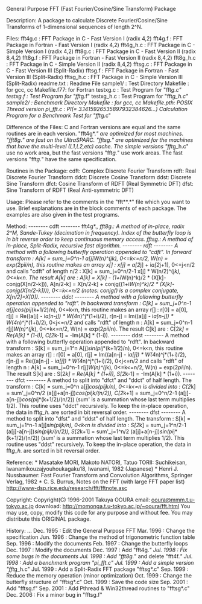 General Purpose FFT (Fast Fourier/Cosine/Sine Transform) Package

Description:
    A package to calculate Discrete Fourier/Cosine/Sine Transforms of 
    1-dimensional sequences of length 2^N.

Files:
    fft4g.c    : FFT Package in C       - Fast Version   I   (radix 4,2)
    fft4g.f    : FFT Package in Fortran - Fast Version   I   (radix 4,2)
    fft4g_h.c  : FFT Package in C       - Simple Version I   (radix 4,2)
    fft8g.c    : FFT Package in C       - Fast Version   II  (radix 8,4,2)
    fft8g.f    : FFT Package in Fortran - Fast Version   II  (radix 8,4,2)
    fft8g_h.c  : FFT Package in C       - Simple Version II  (radix 8,4,2)
    fftsg.c    : FFT Package in C       - Fast Version   III (Split-Radix)
    fftsg.f    : FFT Package in Fortran - Fast Version   III (Split-Radix)
    fftsg_h.c  : FFT Package in C       - Simple Version III (Split-Radix)
    readme.txt : Readme File
    sample1/   : Test Directory
        Makefile    : for gcc, cc
        Makefile.f77: for Fortran
        testxg.c    : Test Program for "fft*g.c"
        testxg.f    : Test Program for "fft*g.f"
        testxg_h.c  : Test Program for "fft*g_h.c"
    sample2/   : Benchmark Directory
        Makefile    : for gcc, cc
        Makefile.pth: POSIX Thread version
        pi_fft.c    : PI(= 3.1415926535897932384626...) Calculation Program
                      for a Benchmark Test for "fft*g.c"

Difference of the Files:
    C and Fortran versions are equal and 
    the same routines are in each version.
    "fft4g*.*" are optimized for most machines.
    "fft8g*.*" are fast on the UltraSPARC.
    "fftsg*.*" are optimized for the machines that 
    have the multi-level (L1,L2,etc) cache.
    The simple versions "fft*g_h.c" use no work area, but 
    the fast versions "fft*g.*" use work areas.
    The fast versions "fft*g.*" have the same specification.

Routines in the Package:
    cdft: Complex Discrete Fourier Transform
    rdft: Real Discrete Fourier Transform
    ddct: Discrete Cosine Transform
    ddst: Discrete Sine Transform
    dfct: Cosine Transform of RDFT (Real Symmetric DFT)
    dfst: Sine Transform of RDFT (Real Anti-symmetric DFT)

Usage:
    Please refer to the comments in the "fft**.*" file which 
    you want to use. Brief explanations are in the block 
    comments of each package. The examples are also given in 
    the test programs.

Method:
    -------- cdft --------
    fft4g*.*, fft8g*.*:
        A method of in-place, radix 2^M, Sande-Tukey (decimation in 
        frequency). Index of the butterfly loop is in bit 
        reverse order to keep continuous memory access.
    fftsg*.*:
        A method of in-place, Split-Radix, recursive fast 
        algorithm.
    -------- rdft --------
    A method with a following butterfly operation appended to "cdft".
    In forward transform :
        A[k] = sum_j=0^n-1 a[j]*W(n)^(j*k), 0<=k<=n/2, 
            W(n) = exp(2*pi*i/n), 
    this routine makes an array x[] :
        x[j] = a[2*j] + i*a[2*j+1], 0<=j<n/2
    and calls "cdft" of length n/2 :
        X[k] = sum_j=0^n/2-1 x[j] * W(n/2)^(j*k), 0<=k<n.
    The result A[k] are :
        A[k]     = X[k]     - (1+i*W(n)^k)/2 * (X[k]-conjg(X[n/2-k])), 
        A[n/2-k] = X[n/2-k] + 
                        conjg((1+i*W(n)^k)/2 * (X[k]-conjg(X[n/2-k]))), 
            0<=k<=n/2
        (notes: conjg() is a complex conjugate, X[n/2]=X[0]).
    -------- ddct --------
    A method with a following butterfly operation appended to "rdft".
    In backward transform :
        C[k] = sum_j=0^n-1 a[j]*cos(pi*j*(k+1/2)/n), 0<=k<n, 
    this routine makes an array r[] :
        r[0] = a[0], 
        r[j]   = Re((a[j] - i*a[n-j]) * W(4*n)^j*(1+i)/2), 
        r[n-j] = Im((a[j] - i*a[n-j]) * W(4*n)^j*(1+i)/2), 
            0<j<=n/2
    and calls "rdft" of length n :
        A[k] = sum_j=0^n-1 r[j]*W(n)^(j*k), 0<=k<=n/2, 
            W(n) = exp(2*pi*i/n).
    The result C[k] are :
        C[2*k]   =  Re(A[k] * (1-i)), 
        C[2*k-1] = -Im(A[k] * (1-i)).
    -------- ddst --------
    A method with a following butterfly operation appended to "rdft".
    In backward transform :
        S[k] = sum_j=1^n A[j]*sin(pi*j*(k+1/2)/n), 0<=k<n, 
    this routine makes an array r[] :
        r[0] = a[0], 
        r[j]   = Im((a[n-j] - i*a[j]) * W(4*n)^j*(1+i)/2), 
        r[n-j] = Re((a[n-j] - i*a[j]) * W(4*n)^j*(1+i)/2), 
            0<j<=n/2
    and calls "rdft" of length n :
        A[k] = sum_j=0^n-1 r[j]*W(n)^(j*k), 0<=k<=n/2, 
            W(n) = exp(2*pi*i/n).
    The result S[k] are :
        S[2*k]   =  Re(A[k] * (1+i)), 
        S[2*k-1] = -Im(A[k] * (1+i)).
    -------- dfct --------
    A method to split into "dfct" and "ddct" of half length.
    The transform :
        C[k] = sum_j=0^n a[j]*cos(pi*j*k/n), 0<=k<=n
    is divided into :
        C[2*k]   = sum'_j=0^n/2  (a[j]+a[n-j])*cos(pi*j*k/(n/2)), 
        C[2*k+1] = sum_j=0^n/2-1 (a[j]-a[n-j])*cos(pi*j*(k+1/2)/(n/2))
        (sum' is a summation whose last term multiplies 1/2).
    This routine uses "ddct" recursively.
    To keep the in-place operation, the data in fft*g_h.*
    are sorted in bit reversal order.
    -------- dfst --------
    A method to split into "dfst" and "ddst" of half length.
    The transform :
        S[k] = sum_j=1^n-1 a[j]*sin(pi*j*k/n), 0<k<n
    is divided into :
        S[2*k]   = sum_j=1^n/2-1 (a[j]-a[n-j])*sin(pi*j*k/(n/2)), 
        S[2*k+1] = sum'_j=1^n/2  (a[j]+a[n-j])*sin(pi*j*(k+1/2)/(n/2))
        (sum' is a summation whose last term multiplies 1/2).
    This routine uses "ddst" recursively.
    To keep the in-place operation, the data in fft*g_h.*
    are sorted in bit reversal order.

Reference:
    * Masatake MORI, Makoto NATORI, Tatuo TORII: Suchikeisan, 
      Iwanamikouzajyouhoukagaku18, Iwanami, 1982 (Japanese)
    * Henri J. Nussbaumer: Fast Fourier Transform and Convolution 
      Algorithms, Springer Verlag, 1982
    * C. S. Burrus, Notes on the FFT (with large FFT paper list)
      http://www-dsp.rice.edu/research/fft/fftnote.asc

Copyright:
    Copyright(C) 1996-2001 Takuya OOURA
    email: ooura@mmm.t.u-tokyo.ac.jp
    download: http://momonga.t.u-tokyo.ac.jp/~ooura/fft.html
    You may use, copy, modify this code for any purpose and 
    without fee. You may distribute this ORIGINAL package.

History:
    ...
    Dec. 1995  : Edit the General Purpose FFT
    Mar. 1996  : Change the specification
    Jun. 1996  : Change the method of trigonometric function table
    Sep. 1996  : Modify the documents
    Feb. 1997  : Change the butterfly loops
    Dec. 1997  : Modify the documents
    Dec. 1997  : Add "fft4g.*"
    Jul. 1998  : Fix some bugs in the documents
    Jul. 1998  : Add "fft8g.*" and delete "fft4f.*"
    Jul. 1998  : Add a benchmark program "pi_fft.c"
    Jul. 1999  : Add a simple version "fft*g_h.c"
    Jul. 1999  : Add a Split-Radix FFT package "fftsg*.c"
    Sep. 1999  : Reduce the memory operation (minor optimization)
    Oct. 1999  : Change the butterfly structure of "fftsg*.c"
    Oct. 1999  : Save the code size
    Sep. 2001  : Add "fftsg.f"
    Sep. 2001  : Add Pthread & Win32thread routines to "fftsg*.c"
    Dec. 2006  : Fix a minor bug in "fftsg.f"
